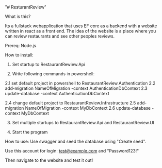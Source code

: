 "# ResturantReview" 

What is this?

Its a fullstack webapplication that uses EF core as a backend with a website written in react as a front end.
The idea of the website is a place where you can review restaurants and see other peoples reviews.

Prereq:
Node.js

How to install:

1. Set startup to RestaurantRewiew.Api

2. Write following commands in powershell:

  2.1 set default project in powershell to RestaurantReview.Authentication
  2.2 add-migration NameOfMigration -context AuthenticationDbContext
  2.3 update-database -context AuthenticationDbContext
  
  2.4 change default project to RestaurantReview.Infrastructure
  2.5 add-migration NameOfMigration -context MyDbContext
  2.6 update-database -context MyDbContext
  
3. Set multiple startups to RestaurantReview.Api and RestaurantReview.UI

4. Start the program

How to use:
Use swagger and seed the database using "Create seed".

Use this account for login: test@example.com and "Password123!"

Then navigate to the website and test it out!


